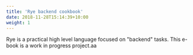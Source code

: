 ```yaml
---
title: 'Rye backend cookbook'
date: 2018-11-28T15:14:39+10:00
weight: 1
---
```


Rye is a practical high level language focused on "backend" tasks. This e-book is a work in progress project.aa
